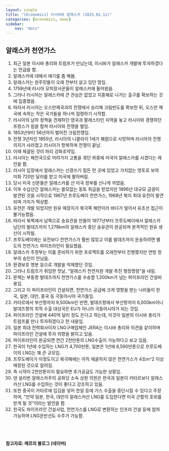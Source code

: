 ```yaml
---
layout: single
title: "[Economics] 이시바와 알래스카 (2025.02.11)"
categories: [economics, news]
sidebar:
    nav: "docs"
---
```


## 알래스카 천연가스
1. 최근 일본 이시바 총리와 트럼프가 만났는데, 이시바가 알래스카 개발에 투자하겠다는 언급을 함.
1. 알래스카에 대해서 얘기를 좀 해봄.
1. 알래스카는 원주민들이 오래 전부터 살고 있던 땅임.
1. 1759년에 러시아 모피장사꾼들이 알래스카에 들어왔음.
1. 그러나 러시아는 알래스카에 큰 관심은 없었고 지중해로 나가는 출구를 확보하는 것에 집중했음.
1. 따라서 러시아는 오스만제국과의 전쟁에서 승리해 크림반도를 확보한 뒤, 오스만 제국에 속하는 작은 국가들을 하나씩 점령하기 시작함.
1. 러시아의 남하 정책을 견제하던 영국과 팔레스타인 지역을 놓고 러시아와 경쟁하던 프랑스가 힘을 합쳐 러시아와 전쟁을 벌임.
1. 1853년부터 56년까지 벌어진 크림전쟁임.
1. 전쟁 3년차인 1855년, 러시아의 니콜라이 1세가 폐렴으로 사망하며 러시아의 전쟁의지가 사라졌고 러시아가 항복하며 전쟁이 끝남.
1. 이때 체결된 것이 파리 강화조약임.
1. 러시아는 패전국으로 어려가지 고통을 겪던 와중에 미국이 알래스카를 사겠다는 제안을 함.
1. 러시아 입장에서 알래스카는 신경쓰기 힘든 먼 곳에 있었고 가치없는 영토로 보여 미화 720만 달러를 받고 미국에 팔아버림.
1. 당시 미국 신문들은 알래스카를 산 미국 정부를 신나게 까댔음.
1. 이후 수십년간 알래스카는 쓸모없는 동토 취급을 받았지만 1896년 대규모 금광이 발견된 것을 시작으로 1967년 프루도베이 천연가스, 1968년 북미 최대 유전이 발견되며 가치가 떡상함.
1. 유전은 개발 되었지만 원유 매장지가 북극쪽 해안이라 바다가 얼어서 유조선 접근이 불가능했음.
1. 따라서 북쪽에서 남쪽으로 송유관을 만들어 1977년부터 프루도베이에서 알래스카 남단의 발데즈까지 1,278km의 알래스카 종단 송유관이 완공되며 본격적인 원유 생산이 시작됨.
1. 프루도베이에는 유전보다 천연가스가 훨씬 많았고 이를 발데즈까지 운송하려면 별도의 천연가스 파이프라인이 필요했음.
1. 알래스카 주정부는 이를 준비하기 위한 프로젝트를 오래전부터 진행했지만 연방 정부의 승인이 안났음.
1. 환경보호 명분 등으로 개발을 억제했던 것임.
1. 그러나 트럼프가 취임한 첫날, "알래스카 천연자원 개발 촉진 행정명령"을 내림.
1. 문제는 부동항 발데즈까지 천연가스를 수송할 1,200km가 넘는 파이프라인 건설비용임.
1. 그리고 이 파이프라인이 건설되면, 천연가스 공급에 크게 영향을 받는 나라들이 한국, 일본, 대만, 중국 등 극동아시아 국가들임.
1. 카타르에서 부산항까지 9,500km인 반면, 발데즈항에서 부산항까지 6,000km이니 발데즈항의 최적 수출 대상국은 EU가 아니라 극동아시아가 되는 것임.
1. 파이프라인 건설에 440억 달러 정도 든다고 하는데, 이것이 일본의 이시바 총리가 트럼프를 만나 투자하겠다고 한 내용임.
1. 일본 최대 전력회사이자 LNG구매업체인 JERA는 이시바 총리와 의견을 같이하며 파이프라인 건설에 투자 의향을 밝히고 있음.
1. 파이프라인이 완공되면 연간 2천만톤의 LNG수출이 가능하다고 보고 있음.
1. 한국이 1년에 수입하는 LNG가 4,700만톤, 일본은 1년에 6,590만톤으로 프루도베이의 LNG는 꽤 큰 규모임.
1. 프루도베이가 이정도이고 북극해에는 아직 채굴하지 않은 천연가스가 4조m^2 이상 매장된 것으로 알려짐.
1. 즉 시작이 2천만톤이지 필요하면 추가공급도 가능한 상황임.
1. 댄 설리번 알래스카주의 공화당 소속 상원 의원은 한국과 일본이 카타르보다 알래스카산 LNG를 수입하는 것이 좋다고 강조하고 있음.
1. 또한 중국이 카타르에 입김을 넣어 한일 등에 가스 수출을 중단시킬 수 있다고 주장하며, "만약 일본, 한국, 대만이 알래스카산 LNG를 도입한다면 미국 군함의 호위를 받게 될 것"이라는 발언을 함.
1. 한국도 파이프라인 건설사업, 천연가스를 LNG로 변환하는 인프라 건설 등에 참여 가능하며 LNG운반선도 수주가 가능함.



<br/>
<br/>

#### 참고자료: 메르의 블로그 (네이버) 